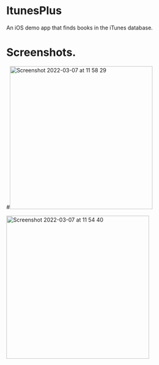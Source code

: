 # ItunesPlus
An iOS demo app that finds books in the iTunes database.

# Screenshots.

#<img width="373" alt="Screenshot 2022-03-07 at 11 58 29" src="https://user-images.githubusercontent.com/29463442/157030375-3638be4c-1548-450f-93ef-f2760f3b1342.png">

<img width="373" alt="Screenshot 2022-03-07 at 11 54 40" src="https://user-images.githubusercontent.com/29463442/157029865-9b588ca4-636e-412a-996e-58d678892511.png">

